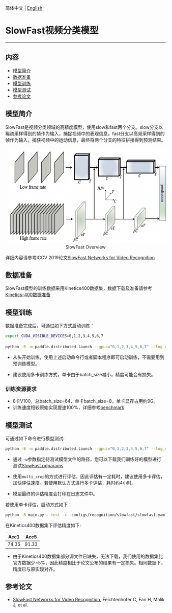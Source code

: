 简体中文 | [English](../../../en/model_zoo/recognition/slowfast.md)

# SlowFast视频分类模型

---
## 内容

- [模型简介](#模型简介)
- [数据准备](#数据准备)
- [模型训练](#模型训练)
- [模型测试](#模型测试)
- [参考论文](#参考论文)


## 模型简介

SlowFast是视频分类领域的高精度模型，使用slow和fast两个分支。slow分支以稀疏采样得到的帧作为输入，捕捉视频中的表观信息。fast分支以高频采样得到的帧作为输入，捕获视频中的运动信息，最终将两个分支的特征拼接得到预测结果。

<p align="center">
<img src="https://github.com/PaddlePaddle/PaddleVideo/blob/main/docs/images/SlowFast.png" height=300 width=500 hspace='10'/> <br />
SlowFast Overview
</p>

详细内容请参考ICCV 2019论文[SlowFast Networks for Video Recognition](https://arxiv.org/abs/1812.03982)


## 数据准备

SlowFast模型的训练数据采用Kinetics400数据集，数据下载及准备请参考[Kinetics-400数据准备](../../dataset/K400.md)


## 模型训练

数据准备完成后，可通过如下方式启动训练：

```bash
export CUDA_VISIBLE_DEVICES=0,1,2,3,4,5,6,7

python -B -m paddle.distributed.launch --gpus="0,1,2,3,4,5,6,7" --log_dir=log_slowfast  main.py --validate -c configs/recognition/slowfast/slowfast.yaml 
```

- 从头开始训练，使用上述启动命令行或者脚本程序即可启动训练，不需要用到预训练模型。

- 建议使用多卡训练方式，单卡由于batch\_size减小，精度可能会有损失。


### 训练资源要求

*  8卡V100，总batch\_size=64，单卡batch\_size=8，单卡显存占用约9G。
*  训练速度相较原始实现提速100%，详细参考[benchmark](https://github.com/PaddlePaddle/PaddleVideo/blob/main/docs/zh-CN/benchmark.md#实验结果)


## 模型测试

可通过如下命令进行模型测试:

```bash
python -B -m paddle.distributed.launch --gpus="0,1,2,3,4,5,6,7" --log_dir=log_slowfast_test main.py --test -c  configs/recognition/slowfast/slowfast.yaml -w output/SlowFast/SlowFast_epoch_000196.pdparams
```

- 通过 `-w`参数指定待测试模型文件的路径，您可以下载我们训练好的模型进行测试[SlowFast.pdparams](https://videotag.bj.bcebos.com/PaddleVideo/SlowFast/SlowFast.pdparams)

- 使用```multi_crop```的方式进行评估，因此评估有一定耗时，建议使用多卡评估，加快评估速度。若使用默认方式进行多卡评估，耗时约4小时。

- 模型最终的评估精度会打印在日志文件中。

若使用单卡评估，启动方式如下：

```bash
python -B main.py --test -c  configs/recognition/slowfast/slowfast.yaml -w output/SlowFast/SlowFast_epoch_000196.pdparams
```


在Kinetics400数据集下评估精度如下:

| Acc1 | Acc5 |
| :---: | :---: |
| 74.35 | 91.33 |

- 由于Kinetics400数据集部分源文件已缺失，无法下载，我们使用的数据集比官方数据少~5%，因此精度相比于论文公布的结果有一定损失。相同数据下，精度已与原实现对齐。


## 参考论文

- [SlowFast Networks for Video Recognition](https://arxiv.org/abs/1812.03982), Feichtenhofer C, Fan H, Malik J, et al. 
